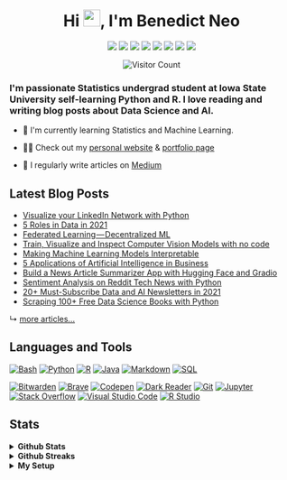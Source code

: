 <h1 align="center">Hi <img src="https://diginess.ca/content/uploads/2020/02/waving_hand_sign_1024.gif" width="30px">, I'm Benedict Neo</h1>

<p align="center">
  <a href="https://benedictxneo.medium.com/"><img src="https://img.shields.io/badge/Medium-12100E?style=for-the-badge&logo=medium&logoColor=white" /></a>
  <a href="https://dev.to/benthecoder1"><img src="https://img.shields.io/badge/DEV.TO-%230A0A0A.svg?&style=for-the-badge&logo=dev-dot-to&logoColor=white" /></a>
  <a href="https://hackernoon.com/u/benthecoder"><img src="https://img.shields.io/badge/hackernoon-00BB00?style=for-the-badge&logo=hackernoon" /></a>
  <a href="https://twitter.com/benthecoder1"><img src="https://img.shields.io/badge/Twitter-1DA1F2?style=for-the-badge&logo=twitter&logoColor=white" /></a>
  <a href="https://www.linkedin.com/in/benedictneo"><img src="https://img.shields.io/badge/LinkedIn-0077B5?style=for-the-badge&logo=linkedin&logoColor=white" /></a>
  <a href="https://rpubs.com/benthecoder"><img src="https://img.shields.io/badge/rpubs-3687C7?style=for-the-badge&logo=R&logoColor=white" /></a>
  <a href="https://www.kaggle.com/benthecoder"><img src="https://img.shields.io/badge/Kaggle-1DA1F2?style=for-the-badge&logo=Kaggle&logoColor=white" /></a>
  <a href="mailto:benthecoder07@gmail.com"><img src="https://img.shields.io/badge/Gmail-D14836?style=for-the-badge&logo=gmail&logoColor=white" /></a>
</p>

<p align="center"> 
	<img src="https://profile-counter.glitch.me/{benthecoder}/count.svg" alt="Visitor Count" /> 
</p>

### I'm passionate Statistics undergrad student at Iowa State University self-learning Python and R. I love reading and writing blog posts about Data Science and AI.

- 🌱 I'm currently learning Statistics and Machine Learning.

<!--
- 📚 Books I'm currently reading 

	- [100 page ml](http://ema.cri-info.cm/wp-content/uploads/2019/07/2019BurkovTheHundred-pageMachineLearning.pdf)
	- [ISLR](https://tinyurl.com/yebj9wsb)
	- [Math for Machine Learning](https://www.tinyurl.com/math4ml)
	- [Designing Data-Intensive Applications](https://tinyurl.com/yee77mtv)
	- [Deep Learning with PyTorch](https://pytorch.org/assets/deep-learning/Deep-Learning-with-PyTorch.pdf)
	- [Interpretable Machine Learning](https://christophm.github.io/interpretable-ml-book/)
	- [Data Science for Business](https://book.akij.net/eBooks/2018/May/5aef50939a868/Data_Science_for_Bus.pdf)
	- [Forecasting: Principles and Practice (3rd ed)](https://otexts.com/fpp3/)
	- [Tidy Modeling with R](https://www.tmwr.org/)
	- [R4ds](https://r4ds.had.co.nz/)
-->
- 👨‍💻 Check out my [personal website](https://benthecoder.github.io/) & [portfolio page](https://benedictxneo.rbind.io)

- 📝 I regularly write articles on [Medium](https://benedictxneo.medium.com/)


## Latest Blog Posts

<!-- BLOG-POST-LIST:START -->
- [Visualize your LinkedIn Network with Python](https://medium.com/bitgrit-data-science-publication/visualize-your-linkedin-network-with-python-59a213786c4?source=rss-9a24cc840494------2)
- [5 Roles in Data in 2021](https://medium.com/bitgrit-data-science-publication/5-roles-in-data-in-2021-7d9bc0a3083e?source=rss-9a24cc840494------2)
- [Federated Learning — Decentralized ML](https://medium.com/bitgrit-data-science-publication/federated-learning-decentralized-ml-8709acfa9fa2?source=rss-9a24cc840494------2)
- [Train, Visualize and Inspect Computer Vision Models with no code](https://towardsdatascience.com/train-visualize-and-inspect-computer-vision-models-on-a-no-code-mlops-platform-6e26ea9c6fef?source=rss-9a24cc840494------2)
- [Making Machine Learning Models Interpretable](https://medium.com/bitgrit-data-science-publication/making-machine-learning-models-interpretable-3f9efcf64a9?source=rss-9a24cc840494------2)
- [5 Applications of Artificial Intelligence in Business](https://medium.com/bitgrit-data-science-publication/5-applications-of-artificial-intelligence-in-business-722a0bde4832?source=rss-9a24cc840494------2)
- [Build a News Article Summarizer App with Hugging Face  and Gradio](https://medium.com/bitgrit-data-science-publication/build-a-news-article-summarizer-app-with-hugging-face-and-gradio-99d173428204?source=rss-9a24cc840494------2)
- [Sentiment Analysis on Reddit Tech News with Python](https://medium.com/bitgrit-data-science-publication/sentiment-analysis-on-reddit-tech-news-with-python-cbaddb8e9bb6?source=rss-9a24cc840494------2)
- [20+ Must-Subscribe Data and AI Newsletters in 2021](https://towardsdatascience.com/20-must-subscribe-data-and-ai-newsletters-in-2021-7c5ddb9b3c19?source=rss-9a24cc840494------2)
- [Scraping 100+ Free Data Science Books with Python](https://medium.com/bitgrit-data-science-publication/scraping-100-free-data-science-books-with-python-5b5c515033a7?source=rss-9a24cc840494------2)
<!-- BLOG-POST-LIST:END -->

↳ [more articles...](https://benedictxneo.medium.com/)


## Languages and Tools

<p>
    <a href="#"><img alt="Bash" src="https://img.shields.io/badge/Bash%20-%23121011.svg?logo=gnu-bash&logoColor=white"></a>
    <a href="#"><img alt="Python" src="https://img.shields.io/badge/Python%20-%2314354C.svg?logo=python&logoColor=white"></a>
    <a href="#"><img alt="R" src="https://img.shields.io/badge/R-%23007396.svg?logo=R&logoColor=white"></a>
    <a href="#"><img alt="Java" src="https://img.shields.io/badge/Java-f89820.svg?logo=java&logoColor=white"></a>
    <a href="#"><img alt="Markdown" src="https://img.shields.io/badge/Markdown-%23000000.svg?logo=markdown&logoColor=white"></a>
    <a href="#"><img alt="SQL" src="https://img.shields.io/badge/SQL%20-%23025E8C.svg?logo=amazon-dynamodb&logoColor=white"></a>
</p>

<p>
    <a href="#"><img alt="Bitwarden" src="https://img.shields.io/badge/-Bitwarden-175DDC?logo=bitwarden&logoColor=white"></a>
    <a href="#"><img alt="Brave" src="https://img.shields.io/badge/-Brave-FB542B?logo=brave&logoColor=white"></a>
    <a href="#"><img alt="Codepen" src="https://img.shields.io/badge/Codepen-000000.svg?logo=codepen&logoColor=white"></a>
    <a href="#"><img alt="Dark Reader" src="https://img.shields.io/badge/-Dark%20Reader-141E24?logo=dark-reader&logoColor=white"></a>
    <a href="#"><img alt="Git" src="https://img.shields.io/badge/Git%20-%23F05033.svg?logo=git&logoColor=white"></a>
    <a href="#"><img alt="Jupyter" src="https://img.shields.io/badge/Jupyter%20-%23F37626.svg?logo=Jupyter&logoColor=white"></a>
    <a href="#"><img alt="Stack Overflow" src="https://img.shields.io/badge/-Stack%20Overflow-FE7A16?logo=stack-overflow&logoColor=white"></a>
    <a href="#"><img alt="Visual Studio Code" src="https://img.shields.io/badge/Visual%20Studio%20Code-0078d7.svg?logo=visual-studio-code&logoColor=white"></a>
    <a href="#"><img alt="R Studio" src="https://img.shields.io/badge/RStudio-4d8dc9.svg?logo=RStudio&logoColor=white"></a>
</p>



## Stats

<details>	
  <summary><b>Github Stats</b></summary>
  <br />
  <img height="180em" src="https://github-readme-stats.vercel.app/api?username=benthecoder&count_private=true&show_icons=true&theme=midnight-purple&hide_rank=false&hide_border=TRUE" />
  <img height="180em" src="https://github-readme-stats.vercel.app/api/top-langs/?username=benthecoder&layout=compact&title_color=ffffff&text_color=c9cacc&icon_color=2bbc8a&bg_color=1d1f21&hide_border=TRUE"/>
</details>

<details>	
  <summary><b>Github Streaks</b></summary>

  <br />
  <img height="180em" src="https://github-readme-streak-stats.herokuapp.com/?user=benthecoder&hide_border=true" />
</details>

<details>	
  <br />
  <summary><b>My Setup</b></summary>
  	<ul>
  	    <li><b>OS:</b> MacOs 11.3.1</li>
	    <li><b>Laptop: </b> Macbook Air M1 2020 </li>
  	    <li><b>Browser: </b> Brave Browser</li>
	    <li><b>Terminal: </b> Iterm + Oh My Zsh</li>
	    <li><b>Code Editor:</b> VSCode, Sublime Text, RStudio </li>
	    <br />
	</ul>	
</details>

<!--

Source: https://github.com/iampavangandhi/iampavangandhi/blob/master/README.md

Resources
Icons: https://simpleicons.org/
GitHub Stats: https://github.com/anuraghazra/github-readme-stats 
Emojis: https://emojipedia.org/emoji/
HTML Emojis: https://www.fileformat.info/index.htm 
Shields: https://shields.io/ 
Awesome GitHub Profile README: https://github.com/abhisheknaiidu/awesome-github-profile-readme 
-->
